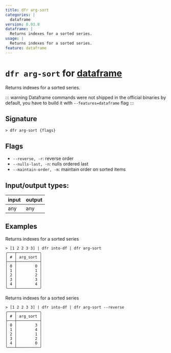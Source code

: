 ```yaml
---
title: dfr arg-sort
categories: |
  dataframe
version: 0.93.0
dataframe: |
  Returns indexes for a sorted series.
usage: |
  Returns indexes for a sorted series.
feature: dataframe
---
```

<!-- This file is automatically generated. Please edit the command in https://github.com/nushell/nushell instead. -->

# `dfr arg-sort` for [dataframe](/commands/categories/dataframe.md)

<div class='command-title'>Returns indexes for a sorted series.</div>

::: warning
Dataframe commands were not shipped in the official binaries by default, you have to build it with `--features=dataframe` flag
:::

## Signature

```> dfr arg-sort {flags} ```

## Flags

 -  `--reverse, -r`: reverse order
 -  `--nulls-last, -n`: nulls ordered last
 -  `--maintain-order, -m`: maintain order on sorted items


## Input/output types:

| input | output |
| ----- | ------ |
| any   | any    |

## Examples

Returns indexes for a sorted series
```nu
> [1 2 2 3 3] | dfr into-df | dfr arg-sort
╭───┬──────────╮
│ # │ arg_sort │
├───┼──────────┤
│ 0 │        0 │
│ 1 │        1 │
│ 2 │        2 │
│ 3 │        3 │
│ 4 │        4 │
╰───┴──────────╯

```

Returns indexes for a sorted series
```nu
> [1 2 2 3 3] | dfr into-df | dfr arg-sort --reverse
╭───┬──────────╮
│ # │ arg_sort │
├───┼──────────┤
│ 0 │        3 │
│ 1 │        4 │
│ 2 │        1 │
│ 3 │        2 │
│ 4 │        0 │
╰───┴──────────╯

```
